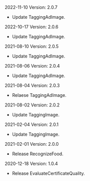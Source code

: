 2022-11-10 Version: 2.0.7
- Update TaggingAdImage.

2022-10-17 Version: 2.0.6
- Update TaggingAdImage.

2021-08-10 Version: 2.0.5
- Update TaggingAdImage.

2021-08-06 Version: 2.0.4
- Update TaggingAdImage.

2021-08-04 Version: 2.0.3
- Relaese TaggingAdImage.

2021-08-02 Version: 2.0.2
- Update TaggingImage.

2021-02-04 Version: 2.0.1
- Update TaggingImage.

2021-02-01 Version: 2.0.0
- Release RecognizeFood.

2020-12-18 Version: 1.0.4
- Release EvaluateCertificateQuality.

